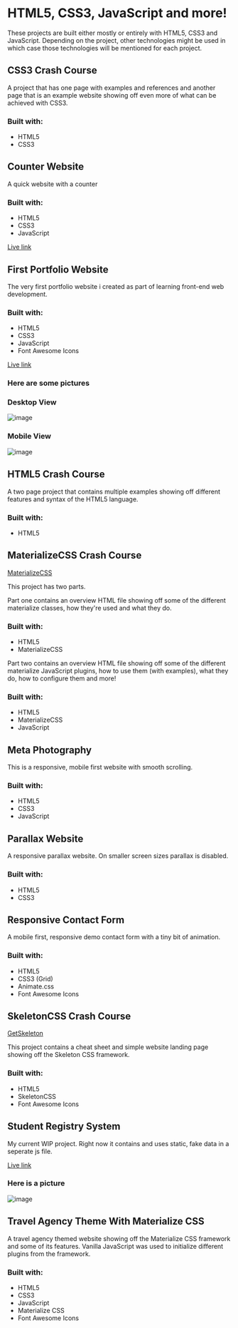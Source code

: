 # HTML5, CSS3, JavaScript and more! 
These projects are built either mostly or entirely with HTML5, CSS3 and JavaScript.
Depending on the project, other technologies might be used in which case those technologies will be mentioned for each project.

## CSS3 Crash Course

A project that has one page with examples and references and another page that is an example website showing off even more of what can be achieved with CSS3.

### Built with:
* HTML5
* CSS3

## Counter Website

A quick website with a counter

### Built with:
* HTML5
* CSS3
* JavaScript

[Live link](https://sneakzz.github.io/Web-Development/html-css-js/Counter/)

## First Portfolio Website	

The very first portfolio website i created as part of learning front-end web development.	

### Built with:	
* HTML5	
* CSS3	
* JavaScript	
* Font Awesome Icons

[Live link](https://sneakzz.github.io/Web-Development/html-css-js/First%20Portfolio%20Website/)

### Here are some pictures

### Desktop View

![image](https://user-images.githubusercontent.com/32787307/44693399-e4b1a180-aa67-11e8-901c-3a1ff861306f.png)

### Mobile View

![image](https://user-images.githubusercontent.com/32787307/44693462-7c16f480-aa68-11e8-8bed-1c29e53e6854.png)

## HTML5 Crash Course

A two page project that contains multiple examples showing off different features and syntax of the HTML5 language.

### Built with:
* HTML5

## MaterializeCSS Crash Course

[MaterializeCSS](https://materializecss.com/)

This project has two parts. 

Part one contains an overview HTML file showing off some of the different materialize classes, how they're used and what they do.

### Built with:
* HTML5
* MaterializeCSS

Part two contains an overview HTML file showing off some of the different materialize JavaScript plugins, how to use them (with examples), what they do, how to configure them and more!

### Built with:
* HTML5
* MaterializeCSS
* JavaScript

## Meta Photography

This is a responsive, mobile first website with smooth scrolling. 

### Built with:
* HTML5
* CSS3
* JavaScript

## Parallax Website

A responsive parallax website. On smaller screen sizes parallax is disabled.

### Built with:
* HTML5
* CSS3

## Responsive Contact Form

A mobile first, responsive demo contact form with a tiny bit of animation.

### Built with:
* HTML5
* CSS3 (Grid)
* Animate.css
* Font Awesome Icons

## SkeletonCSS Crash Course

[GetSkeleton](http://getskeleton.com/)

This project contains a cheat sheet and simple website landing page showing off the Skeleton CSS framework.

### Built with:
* HTML5
* SkeletonCSS
* Font Awesome Icons

## Student Registry System

My current WIP project. Right now it contains and uses static, fake data in a seperate js file.

[Live link](https://sneakzz.github.io/Front-End-Projects/StudentList/)

### Here is a picture

![image](https://user-images.githubusercontent.com/32787307/44955646-22bf2300-aeb7-11e8-8e29-3b418e403d9f.png)

## Travel Agency Theme With Materialize CSS

A travel agency themed website showing off the Materialize CSS framework and some of its features.
Vanilla JavaScript was used to initialize different plugins from the framework.

### Built with:
* HTML5
* CSS3
* JavaScript
* Materialize CSS
* Font Awesome Icons